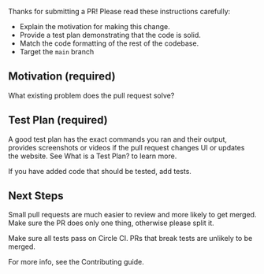 Thanks for submitting a PR! Please read these instructions carefully:

- Explain the motivation for making this change.
- Provide a test plan demonstrating that the code is solid.
- Match the code formatting of the rest of the codebase.
- Target the `main` branch

## Motivation (required)

What existing problem does the pull request solve?

## Test Plan (required)

A good test plan has the exact commands you ran and their output, provides screenshots or videos if the pull request changes UI or updates the website. See What is a Test Plan? to learn more.

If you have added code that should be tested, add tests.

## Next Steps

Small pull requests are much easier to review and more likely to get merged. Make sure the PR does only one thing, otherwise please split it.

Make sure all tests pass on Circle CI. PRs that break tests are unlikely to be merged.

For more info, see the Contributing guide.

